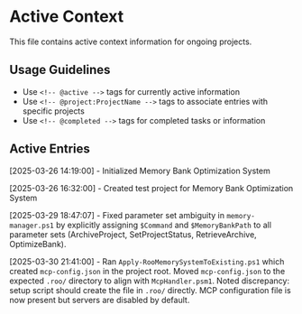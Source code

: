 # Active Context

This file contains active context information for ongoing projects.

## Usage Guidelines

- Use `<!-- @active -->` tags for currently active information
- Use `<!-- @project:ProjectName -->` tags to associate entries with specific projects
- Use `<!-- @completed -->` tags for completed tasks or information

## Active Entries

<!-- @active -->
[2025-03-26 14:19:00] - Initialized Memory Bank Optimization System
<!-- @end -->

<!-- @completed -->
[2025-03-26 16:32:00] - Created test project for Memory Bank Optimization System
<!-- @end -->


[2025-03-29 18:47:07] - Fixed parameter set ambiguity in `memory-manager.ps1` by explicitly assigning `$Command` and `$MemoryBankPath` to all parameter sets (ArchiveProject, SetProjectStatus, RetrieveArchive, OptimizeBank).



<!-- @active -->
[2025-03-30 21:41:00] - Ran `Apply-RooMemorySystemToExisting.ps1` which created `mcp-config.json` in the project root. Moved `mcp-config.json` to the expected `.roo/` directory to align with `McpHandler.psm1`. Noted discrepancy: setup script should create the file in `.roo/` directly. MCP configuration file is now present but servers are disabled by default.
<!-- @end -->
